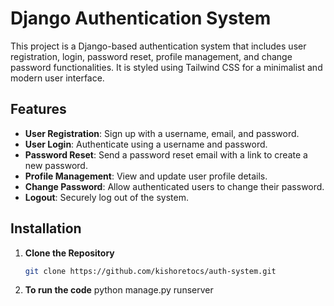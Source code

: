 # Django Authentication System

This project is a Django-based authentication system that includes user registration, login, password reset, profile management, and change password functionalities. It is styled using Tailwind CSS for a minimalist and modern user interface.

## Features

- **User Registration**: Sign up with a username, email, and password.
- **User Login**: Authenticate using a username and password.
- **Password Reset**: Send a password reset email with a link to create a new password.
- **Profile Management**: View and update user profile details.
- **Change Password**: Allow authenticated users to change their password.
- **Logout**: Securely log out of the system.

## Installation

1. **Clone the Repository**
   ```bash
   git clone https://github.com/kishoretocs/auth-system.git
   

2. **To run the code**
    python manage.py runserver